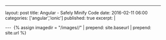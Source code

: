 ---
layout: post
title: Angular - Safely Minify Code 
date: 2016-02-11 06:00
categories: ['angular','ionic']
published: true
excerpt: |

--- 
{% assign imagedir = "/images//" | prepend: site.baseurl | prepend: site.url %}

